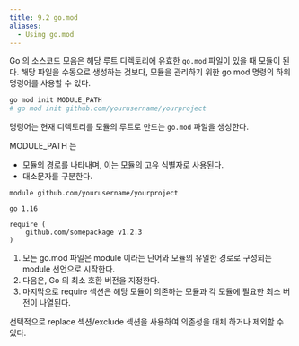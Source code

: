 ```yaml
---
title: 9.2 go.mod
aliases:
  - Using go.mod
---
```


Go 의 소스코드 모음은 해당 루트 디렉토리에 유효한 `go.mod` 파일이 있을 때 모듈이 된다.
해당 파일을 수동으로 생성하는 것보다, 모듈을 관리하기 위한 go mod 명령의 하위 명령어를 사용할 수 있다.

```bash
go mod init MODULE_PATH
# go mod init github.com/yourusername/yourproject
```

명령어는 현재 디렉토리를 모듈의 루트로 만드는 `go.mod` 파일을 생성한다.

MODULE_PATH 는

- 모듈의 경로를 나타내며, 이는 모듈의 고유 식별자로 사용된다.
- 대소문자를 구분한다.

```
module github.com/yourusername/yourproject

go 1.16

require (
    github.com/somepackage v1.2.3
)
```

1. 모든 go.mod 파일은 module 이라는 단어와 모듈의 유일한 경로로 구성되는 module 선언으로 시작한다.
2. 다음은, Go 의 최소 호환 버전을 지정한다.
3. 마지막으로 require 섹션은 해당 모듈이 의존하는 모듈과 각 모듈에 필요한 최소 버전이 나열된다.

선택적으로 replace 섹션/exclude 섹션을 사용하여 의존성을 대체 하거나 제외할 수 있다.
